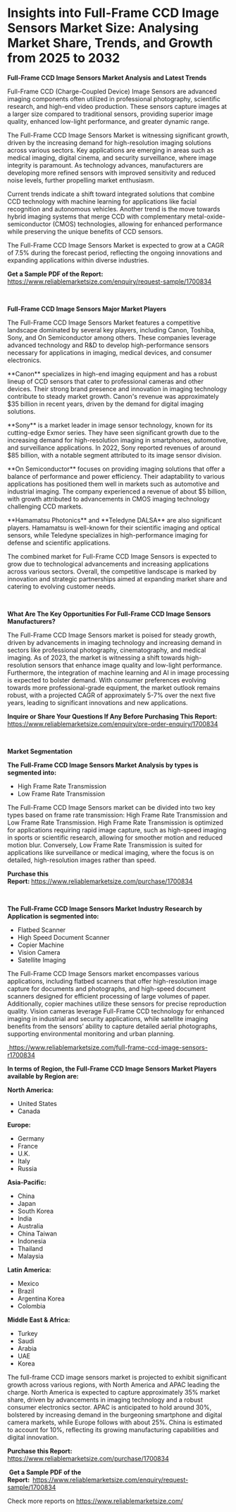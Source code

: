 <p><h1>Insights into Full-Frame CCD Image Sensors Market Size: Analysing Market Share, Trends, and Growth from 2025 to 2032</h1></p><p><strong>Full-Frame CCD Image Sensors Market Analysis and Latest Trends</strong></p>
<p><p>Full-Frame CCD (Charge-Coupled Device) Image Sensors are advanced imaging components often utilized in professional photography, scientific research, and high-end video production. These sensors capture images at a larger size compared to traditional sensors, providing superior image quality, enhanced low-light performance, and greater dynamic range. </p><p>The Full-Frame CCD Image Sensors Market is witnessing significant growth, driven by the increasing demand for high-resolution imaging solutions across various sectors. Key applications are emerging in areas such as medical imaging, digital cinema, and security surveillance, where image integrity is paramount. As technology advances, manufacturers are developing more refined sensors with improved sensitivity and reduced noise levels, further propelling market enthusiasm.</p><p>Current trends indicate a shift toward integrated solutions that combine CCD technology with machine learning for applications like facial recognition and autonomous vehicles. Another trend is the move towards hybrid imaging systems that merge CCD with complementary metal-oxide-semiconductor (CMOS) technologies, allowing for enhanced performance while preserving the unique benefits of CCD sensors.</p><p>The Full-Frame CCD Image Sensors Market is expected to grow at a CAGR of 7.5% during the forecast period, reflecting the ongoing innovations and expanding applications within diverse industries.</p></p>
<p><strong>Get a Sample PDF of the Report:&nbsp;</strong> <a href="https://www.reliablemarketsize.com/enquiry/request-sample/1700834?utm_campaign=2795&utm_medium=2&utm_source=Github&utm_content=ia&utm_term=27032025&utm_id=full-frame-ccd-image-sensors">https://www.reliablemarketsize.com/enquiry/request-sample/1700834</a></p>
<p>&nbsp;</p>
<p><strong>Full-Frame CCD Image Sensors Major Market Players</strong></p>
<p><p>The Full-Frame CCD Image Sensors Market features a competitive landscape dominated by several key players, including Canon, Toshiba, Sony, and On Semiconductor among others. These companies leverage advanced technology and R&D to develop high-performance sensors necessary for applications in imaging, medical devices, and consumer electronics.</p><p>**Canon** specializes in high-end imaging equipment and has a robust lineup of CCD sensors that cater to professional cameras and other devices. Their strong brand presence and innovation in imaging technology contribute to steady market growth. Canon's revenue was approximately $35 billion in recent years, driven by the demand for digital imaging solutions.</p><p>**Sony** is a market leader in image sensor technology, known for its cutting-edge Exmor series. They have seen significant growth due to the increasing demand for high-resolution imaging in smartphones, automotive, and surveillance applications. In 2022, Sony reported revenues of around $85 billion, with a notable segment attributed to its image sensor division.</p><p>**On Semiconductor** focuses on providing imaging solutions that offer a balance of performance and power efficiency. Their adaptability to various applications has positioned them well in markets such as automotive and industrial imaging. The company experienced a revenue of about $5 billion, with growth attributed to advancements in CMOS imaging technology challenging CCD markets.</p><p>**Hamamatsu Photonics** and **Teledyne DALSA** are also significant players. Hamamatsu is well-known for their scientific imaging and optical sensors, while Teledyne specializes in high-performance imaging for defense and scientific applications.</p><p>The combined market for Full-Frame CCD Image Sensors is expected to grow due to technological advancements and increasing applications across various sectors. Overall, the competitive landscape is marked by innovation and strategic partnerships aimed at expanding market share and catering to evolving customer needs.</p></p>
<p>&nbsp;</p>
<p><strong>What Are The Key Opportunities For Full-Frame CCD Image Sensors Manufacturers?</strong></p>
<p><p>The Full-Frame CCD Image Sensors market is poised for steady growth, driven by advancements in imaging technology and increasing demand in sectors like professional photography, cinematography, and medical imaging. As of 2023, the market is witnessing a shift towards high-resolution sensors that enhance image quality and low-light performance. Furthermore, the integration of machine learning and AI in image processing is expected to bolster demand. With consumer preferences evolving towards more professional-grade equipment, the market outlook remains robust, with a projected CAGR of approximately 5-7% over the next five years, leading to significant innovations and new applications.</p></p>
<p><strong>Inquire or Share Your Questions If Any Before Purchasing This Report:</strong> <a href="https://www.reliablemarketsize.com/enquiry/pre-order-enquiry/1700834?utm_campaign=2795&utm_medium=2&utm_source=Github&utm_content=ia&utm_term=27032025&utm_id=full-frame-ccd-image-sensors">https://www.reliablemarketsize.com/enquiry/pre-order-enquiry/1700834</a></p>
<p>&nbsp;</p>
<p><strong>Market Segmentation</strong></p>
<p><strong>The Full-Frame CCD Image Sensors Market Analysis by types is segmented into:</strong></p>
<p><ul><li>High Frame Rate Transmission</li><li>Low Frame Rate Transmission</li></ul></p>
<p><p>The Full-Frame CCD Image Sensors market can be divided into two key types based on frame rate transmission: High Frame Rate Transmission and Low Frame Rate Transmission. High Frame Rate Transmission is optimized for applications requiring rapid image capture, such as high-speed imaging in sports or scientific research, allowing for smoother motion and reduced motion blur. Conversely, Low Frame Rate Transmission is suited for applications like surveillance or medical imaging, where the focus is on detailed, high-resolution images rather than speed.</p></p>
<p><strong>Purchase this Report:&nbsp;</strong><a href="https://www.reliablemarketsize.com/purchase/1700834?utm_campaign=2795&utm_medium=2&utm_source=Github&utm_content=ia&utm_term=27032025&utm_id=full-frame-ccd-image-sensors">https://www.reliablemarketsize.com/purchase/1700834</a></p>
<p>&nbsp;</p>
<p><strong>The Full-Frame CCD Image Sensors Market Industry Research by Application is segmented into:</strong></p>
<p><ul><li>Flatbed Scanner</li><li>High Speed Document Scanner</li><li>Copier Machine</li><li>Vision Camera</li><li>Satellite Imaging</li></ul></p>
<p><p>The Full-Frame CCD Image Sensors market encompasses various applications, including flatbed scanners that offer high-resolution image capture for documents and photographs, and high-speed document scanners designed for efficient processing of large volumes of paper. Additionally, copier machines utilize these sensors for precise reproduction quality. Vision cameras leverage Full-Frame CCD technology for enhanced imaging in industrial and security applications, while satellite imaging benefits from the sensors’ ability to capture detailed aerial photographs, supporting environmental monitoring and urban planning.</p></p>
<p><a href="https://www.reliablemarketsize.com/full-frame-ccd-image-sensors-r1700834?utm_campaign=2795&utm_medium=2&utm_source=Github&utm_content=ia&utm_term=27032025&utm_id=full-frame-ccd-image-sensors">&nbsp;https://www.reliablemarketsize.com/full-frame-ccd-image-sensors-r1700834</a></p>
<p><strong>In terms of Region, the Full-Frame CCD Image Sensors Market Players available by Region are:</strong></p>
<p>
    <p> <strong> North America: </strong>
        <ul>
            <li>United States</li>
            <li>Canada</li>
        </ul>
        </p> 
    <p> <strong> Europe: </strong>
        <ul>
            <li>Germany</li>
            <li>France</li>
            <li>U.K.</li>
            <li>Italy</li>
            <li>Russia</li>
        </ul>
        </p> 
    <p> <strong> Asia-Pacific: </strong>
        <ul>
            <li>China</li>
            <li>Japan</li>
            <li>South Korea</li>
            <li>India</li>
            <li>Australia</li>
            <li>China Taiwan</li>
            <li>Indonesia</li>
            <li>Thailand</li>
            <li>Malaysia</li>
        </ul>
        </p> 
    <p> <strong> Latin America: </strong>
        <ul>
            <li>Mexico</li>
            <li>Brazil</li>
            <li>Argentina Korea</li>
            <li>Colombia</li>
        </ul>
        </p> 
    <p> <strong> Middle East & Africa: </strong>
        <ul>
            <li>Turkey</li>
            <li>Saudi</li>
            <li>Arabia</li>
            <li>UAE</li>
            <li>Korea</li>
        </ul>
    </p>
    </p>
<p><p>The full-frame CCD image sensors market is projected to exhibit significant growth across various regions, with North America and APAC leading the charge. North America is expected to capture approximately 35% market share, driven by advancements in imaging technology and a robust consumer electronics sector. APAC is anticipated to hold around 30%, bolstered by increasing demand in the burgeoning smartphone and digital camera markets, while Europe follows with about 25%. China is estimated to account for 10%, reflecting its growing manufacturing capabilities and digital innovation.</p></p>
<p><strong>Purchase this Report: </strong><a href="https://www.reliablemarketsize.com/purchase/1700834?utm_campaign=2795&utm_medium=2&utm_source=Github&utm_content=ia&utm_term=27032025&utm_id=full-frame-ccd-image-sensors">https://www.reliablemarketsize.com/purchase/1700834</a></p>
<p>&nbsp;<strong>Get a Sample PDF of the Report:&nbsp;&nbsp;</strong><a href="https://www.reliablemarketsize.com/enquiry/request-sample/1700834?utm_campaign=2795&utm_medium=2&utm_source=Github&utm_content=ia&utm_term=27032025&utm_id=full-frame-ccd-image-sensors">https://www.reliablemarketsize.com/enquiry/request-sample/1700834</a></p>
<p><strong></strong></p>
<p>Check more reports on <a href="https://www.reliablemarketsize.com/?utm_campaign=2795&utm_medium=2&utm_source=Github&utm_content=ia&utm_term=27032025&utm_id=full-frame-ccd-image-sensors">https://www.reliablemarketsize.com/</a></p>